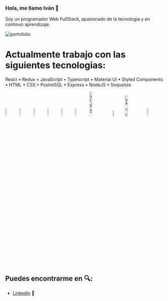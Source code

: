 ### Hola, me llamo Iván :wave:
  Soy un programador Web FullStack, apasionado de la tecnologia y en continuo aprendizaje.
  
![portofolio](https://experienciajoven.com/wp-content/uploads/2020/11/programacion_gamer_001.gif)

<h1> Actualmente trabajo con las siguientes tecnologias: </h1>
<p>React • Redux • JavaScript • Typescript • Material UI •  Styled Components • HTML •  CSS • PostreSQL • Express • NodeJS • Sequelize </p>

<div diplay="flex">
<img width="8%" alt="React" src="https://user-images.githubusercontent.com/82492849/127186826-fa23931b-dca7-46db-b33d-4caf6afd984c.png" />
<img width="8%" alt="Redux" src="https://user-images.githubusercontent.com/82492849/127186837-dd9080f1-f335-4c9e-a330-041332a4905a.png" />
<img width="8%" alt="JavaScript" src="https://user-images.githubusercontent.com/82492849/127186839-fded5ee4-3581-419d-aeab-9b4883453980.png" />
<img width="8%" alt="TypeScript" src="https://upload.wikimedia.org/wikipedia/commons/thumb/4/4c/Typescript_logo_2020.svg/1200px-Typescript_logo_2020.svg.png" />
<img width="8%" alt="Material UI" src="https://user-images.githubusercontent.com/82492849/127186841-ff8cd6f5-fe7b-4430-a136-d80f4fa7cae7.png" />
<img width="8%" alt="HTML" src="https://upload.wikimedia.org/wikipedia/commons/thumb/6/61/HTML5_logo_and_wordmark.svg/230px-HTML5_logo_and_wordmark.svg.png" />
<img width="14%" alt="CSS" src="http://1000marcas.net/wp-content/uploads/2021/02/CSS-Logo.png" />
<img width="7%" alt="postgreSQL" src="https://user-images.githubusercontent.com/82492849/127188901-1886ca46-c80f-4d3f-8f94-48c57f94369d.png" />
<img width="13%" alt="Node Express" src="https://miro.medium.com/max/365/1*Jr3NFSKTfQWRUyjblBSKeg.png" />
<img width="8%" alt="Sequelize" src="https://user-images.githubusercontent.com/82492849/127190950-c9023b24-1d27-4502-9c39-b84915a667ae.png" />
</div>
  

## Puedes encontrarme en :mag::
- [LinkedIn](https://www.linkedin.com/in/ivanbelasich/) :briefcase:
